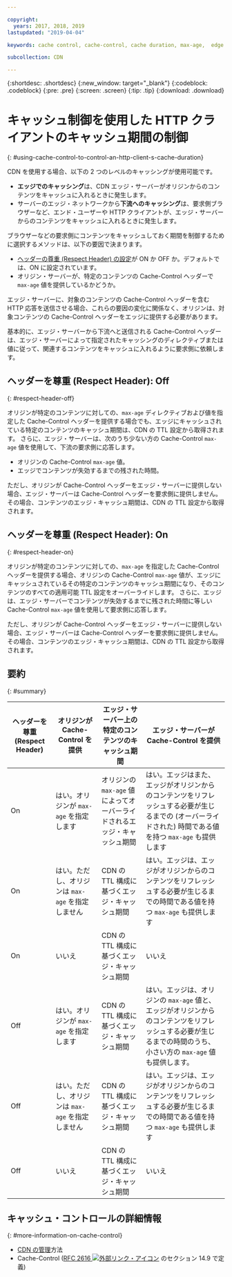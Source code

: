 ```yaml
---

copyright:
  years: 2017, 2018, 2019
lastupdated: "2019-04-04"

keywords: cache control, cache-control, cache duration, max-age,  edge server, edge-level, respect header, HTTP client

subcollection: CDN

---
```


{:shortdesc: .shortdesc}
{:new_window: target="_blank"}
{:codeblock: .codeblock}
{:pre: .pre}
{:screen: .screen}
{:tip: .tip}
{:download: .download}

# キャッシュ制御を使用した HTTP クライアントのキャッシュ期間の制御
{: #using-cache-control-to-control-an-http-client-s-cache-duration}

CDN を使用する場合、以下の 2 つのレベルのキャッシングが使用可能です。

  * **エッジでのキャッシング**は、CDN エッジ・サーバーがオリジンからのコンテンツをキャッシュに入れるときに発生します。
  * サーバーのエッジ・ネットワークから**下流へのキャッシング**は、要求側ブラウザーなど、エンド・ユーザーや HTTP クライアントが、エッジ・サーバーからのコンテンツをキャッシュに入れるときに発生します。

ブラウザーなどの要求側にコンテンツをキャッシュしておく期間を制御するために選択するメソッドは、以下の要因で決まります。

  * [ヘッダーの尊重 (Respect Header) の設定](/docs/infrastructure/CDN?topic=CDN-manage-your-cdn#updating-cdn-configuration-details)が ON か OFF か。デフォルトでは、ON に設定されています。
  * オリジン・サーバーが、特定のコンテンツの Cache-Control ヘッダーで `max-age` 値を提供しているかどうか。 

エッジ・サーバーに、対象のコンテンツの Cache-Control ヘッダーを含む HTTP 応答を送信させる場合、これらの要因の変化に関係なく、オリジンは、対象コンテンツの Cache-Control ヘッダーをエッジに提供する必要があります。

基本的に、エッジ・サーバーから下流へと送信される Cache-Control ヘッダーは、エッジ・サーバーによって指定されたキャッシングのディレクティブまたは値に従って、関連するコンテンツをキャッシュに入れるように要求側に依頼します。

## ヘッダーを尊重 (Respect Header): Off
{: #respect-header-off}

オリジンが特定のコンテンツに対しての、`max-age` ディレクティブおよび値を指定した Cache-Control ヘッダーを提供する場合でも、エッジにキャッシュされている特定のコンテンツのキャッシュ期間は、CDN の TTL 設定から取得されます。 さらに、エッジ・サーバーは、次のうち少ない方の Cache-Control `max-age` 値を使用して、下流の要求側に応答します。
  * オリジンの Cache-Control `max-age` 値。
  * エッジでコンテンツが失効するまでの残された時間。

ただし、オリジンが Cache-Control ヘッダーをエッジ・サーバーに提供しない場合、エッジ・サーバーは Cache-Control ヘッダーを要求側に提供しません。 その場合、コンテンツのエッジ・キャッシュ期間は、CDN の TTL 設定から取得されます。

## ヘッダーを尊重 (Respect Header): On
{: #respect-header-on}

オリジンが特定のコンテンツに対しての、`max-age` を指定した Cache-Control ヘッダーを提供する場合、オリジンの Cache-Control `max-age` 値が、エッジにキャッシュされているその特定のコンテンツのキャッシュ期間になり、そのコンテンツのすべての適用可能 TTL 設定をオーバーライドします。 さらに、エッジは、エッジ・サーバーでコンテンツが失効するまでに残された時間に等しい Cache-Control `max-age` 値を使用して要求側に応答します。

ただし、オリジンが Cache-Control ヘッダーをエッジ・サーバーに提供しない場合、エッジ・サーバーは Cache-Control ヘッダーを要求側に提供しません。 その場合、コンテンツのエッジ・キャッシュ期間は、CDN の TTL 設定から取得されます。

## 要約
{: #summary}

|ヘッダーを尊重 (Respect Header)|オリジンが Cache-Control を提供|エッジ・サーバー上の特定のコンテンツのキャッシュ期間|エッジ・サーバーが Cache-Control を提供|
|---|---|---|---|
|On|はい。オリジンが `max-age` を指定します|オリジンの `max-age` 値によってオーバーライドされるエッジ・キャッシュ期間|はい。エッジはまた、エッジがオリジンからのコンテンツをリフレッシュする必要が生じるまでの (オーバーライドされた) 時間である値を持つ `max-age` も提供します|
|On|はい。ただし、オリジンは `max-age` を指定しません|CDN の TTL 構成に基づくエッジ・キャッシュ期間|はい。エッジは、エッジがオリジンからのコンテンツをリフレッシュする必要が生じるまでの時間である値を持つ `max-age` も提供します|
|On|いいえ|CDN の TTL 構成に基づくエッジ・キャッシュ期間|いいえ|
|Off|はい。オリジンが `max-age` を指定します|CDN の TTL 構成に基づくエッジ・キャッシュ期間|はい。エッジは、オリジンの `max-age` 値と、エッジがオリジンからのコンテンツをリフレッシュする必要が生じるまでの時間のうち、小さい方の `max-age` 値も提供します。|
|Off|はい。ただし、オリジンは `max-age` を指定しません|CDN の TTL 構成に基づくエッジ・キャッシュ期間|はい。エッジは、エッジがオリジンからのコンテンツをリフレッシュする必要が生じるまでの時間である値を持つ `max-age` も提供します|
|Off|いいえ|CDN の TTL 構成に基づくエッジ・キャッシュ期間|いいえ|

## キャッシュ・コントロールの詳細情報
{: #more-information-on-cache-control}

* [CDN の管理](/docs/infrastructure/CDN?topic=CDN-manage-your-cdn)方法
* Cache-Control ([RFC 2616 ![外部リンク・アイコン](../../icons/launch-glyph.svg "外部リンク・アイコン")](https://www.ietf.org/rfc/rfc2616.txt) のセクション 14.9 で定義)
